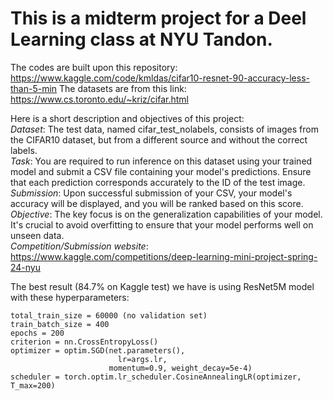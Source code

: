 # This is a midterm project for a Deel Learning class at NYU Tandon. 

The codes are built upon this repository: https://www.kaggle.com/code/kmldas/cifar10-resnet-90-accuracy-less-than-5-min
The datasets are from this link: https://www.cs.toronto.edu/~kriz/cifar.html

Here is a short description and objectives of this project: \
*Dataset*: The test data, named cifar_test_nolabels, consists of images from the CIFAR10 dataset, but from a different source and without the correct labels. \
*Task*: You are required to run inference on this dataset using your trained model and submit a CSV file containing your model's predictions. Ensure that each prediction corresponds accurately to the ID of the test image. \
*Submission*: Upon successful submission of your CSV, your model's accuracy will be displayed, and you will be ranked based on this score. \
*Objective*: The key focus is on the generalization capabilities of your model. It's crucial to avoid overfitting to ensure that your model performs well on unseen data. \
*Competition/Submission website*: https://www.kaggle.com/competitions/deep-learning-mini-project-spring-24-nyu 

The best result (84.7% on Kaggle test) we have is using ResNet5M model with these hyperparameters: 

    total_train_size = 60000 (no validation set)
    train_batch_size = 400
    epochs = 200
    criterion = nn.CrossEntropyLoss()
    optimizer = optim.SGD(net.parameters(), 
                            lr=args.lr,
                          momentum=0.9, weight_decay=5e-4)
    scheduler = torch.optim.lr_scheduler.CosineAnnealingLR(optimizer, T_max=200)
